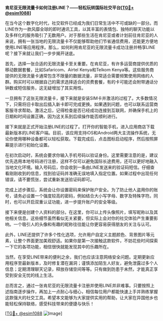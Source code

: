 **肯尼亚无限流量卡如何注册LINE？——轻松玩转国际社交平台[[TG💪+ @esim1088](https://t.me/s/esim1088)]**

在当今这个数字化时代，社交软件已经成为我们日常生活中不可或缺的一部分。而LINE作为一款风靡全球的即时通讯工具，以其丰富的表情包、独特的聊天功能以及多样化的服务吸引了无数用户。对于那些生活在肯尼亚或者计划前往肯尼亚的人来说，拥有一张当地的无限流量卡不仅能够帮助他们节省通信费用，还能更方便地使用LINE等应用程序。那么，如何利用肯尼亚的无限流量卡成功注册并畅享LINE呢？接下来就让我们一步步揭开谜底。

首先，选择一张合适的无限流量卡至关重要。在肯尼亚，有许多运营商提供优质的移动数据套餐，比如Safaricom、Airtel Kenya和Telkom Kenya等。这些服务商提供的无限流量卡通常包含不限量的数据流量，非常适合需要频繁使用网络的人群。购买时可以根据自己的需求选择适合的资费套餐，有的卡可能还会附带通话分钟数或短信服务，这无疑增加了其实用性。

一旦拥有了这张无限流量卡，接下来就是安装SIM卡并激活的过程了。大多数情况下，只需将旧卡取出后插入新卡即可完成更换。如果遇到问题，也可以联系运营商客服寻求帮助。激活之后，记得检查是否已经成功连接到互联网，并确保手机上的日期和时间设置正确，因为这关系到后续操作能否顺利进行。

接下来就是正式开始注册LINE的过程了。打开你的智能手机，进入应用商店下载最新版本的LINE客户端。目前，该应用支持iOS和Android两大主流操作系统，无论你使用哪种设备都可以轻松获取。下载完成后，点击图标启动程序，然后按照屏幕提示进行初始化设置。

在初次启动时，系统会要求你输入手机号码以验证身份。这里需要注意的是，建议优先选用本地号码进行注册，这样不仅可以避免国际长途费用，还可以更好地融入当地文化环境。输入号码后，你会收到一条由LINE发送来的验证码短信。仔细查看刚刚收到的信息，找到验证码并准确无误地填入指定位置。如果过程中出现任何错误，请不要慌张，尝试重新发送验证码即可。

完成上述步骤后，系统会让你设置密码来保护账户安全。为了防止他人盗用你的账号，请务必设置一个强度较高的密码，例如结合大小写字母、数字及特殊字符。同时，也可以开启双重认证功能，进一步提升账户的安全等级。

接下来便是创建个人资料的部分。在这里，你可以上传头像照片，填写昵称以及其他相关信息。这些细节虽然看似无关紧要，但实际上会对你的社交体验产生重要影响。一个吸引人的头像和有趣的昵称往往能让你更容易获得朋友的关注与认可。

此外，LINE还提供了许多个性化选项，允许用户自定义主题颜色、背景图片等元素，让整个界面更加美观舒适。如果你是第一次接触这款软件，不妨花些时间探索一下它的各项功能，相信很快就能发现其中的乐趣所在。

当然，在享受LINE带来的便利之余，我们也应该注意网络安全问题。定期更新应用程序至最新版本，及时修复潜在漏洞；谨慎添加陌生人好友，避免泄露过多个人信息；定期清理聊天记录，释放存储空间等等。只有做到防患于未然，才能真正享受到安全无忧的线上生活。

总而言之，通过一张肯尼亚的无限流量卡注册并使用LINE并非难事。只要按照上述指南逐步操作，再加上一点耐心与细心，相信每位用户都能快速上手并熟练掌握这款强大的社交工具。希望本文能够为大家提供实用的帮助，让大家在异国他乡也能轻松保持联络，感受科技带来的便捷与快乐！

[[TG💪+ @esim1088](https://t.me/s/esim1088) ![Image](https://i.postimg.cc/4NQfJmqS/Snipaste-2025-05-13-00-14-12.png)]